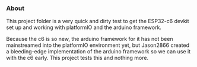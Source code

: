 ### About

This project folder is a very quick and dirty test to get the ESP32-c6 devkit set up and working with platformIO and the arduino framework.

Because the c6 is so new, the arduino framework for it has not been mainstreamed into the platformIO environment yet, but Jason2866 created a bleeding-edge implementation of the arduino framework so we can use it with the c6 early. This project tests this and nothing more.



